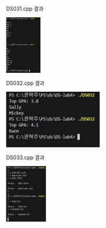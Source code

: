 DS031.cpp 결과 <br>

<img src="https://github.com/HyeokjuCHu/22100062_KHJ_DS/blob/master/DS-lab4/results/DS031.png?raw=true" height="150">

DS032.cpp 결과 <br>

<img src="https://github.com/HyeokjuCHu/22100062_KHJ_DS/blob/master/DS-lab4/results/DS032.png?raw=true" height="150">

DS033.cpp 결과 <br>

<img src="https://github.com/HyeokjuCHu/22100062_KHJ_DS/blob/master/DS-lab4/results/DS033.png?raw=true" height="150">